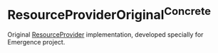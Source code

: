 # ResourceProviderOriginal<sup>Concrete</sup>

Original [ResourceProvider](../ResourceProvider/README.md) implementation, developed specially for Emergence project.
